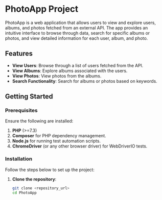 # PhotoApp Project

PhotoApp is a web application that allows users to view and explore users, albums, and photos fetched from an external API. The app provides an intuitive interface to browse through data, search for specific albums or photos, and view detailed information for each user, album, and photo.

## Features

- **View Users**: Browse through a list of users fetched from the API.
- **View Albums**: Explore albums associated with the users.
- **View Photos**: View photos from the albums.
- **Search Functionality**: Search for albums or photos based on keywords.

## Getting Started

### Prerequisites

Ensure the following are installed:

1. **PHP** (>=7.3)
2. **Composer** for PHP dependency management.
3. **Node.js** for running test automation scripts.
4. **ChromeDriver** (or any other browser driver) for WebDriverIO tests.

### Installation

Follow the steps below to set up the project:

1. **Clone the repository**:
   ```bash
   git clone <repository_url>
   cd PhotoApp
